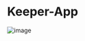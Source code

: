 # Keeper-App
![image](https://user-images.githubusercontent.com/83505161/210184394-6f63a67f-1984-4772-997b-0ef661843952.png)
